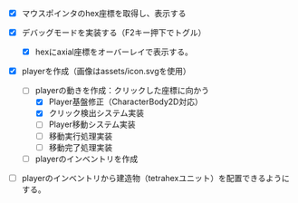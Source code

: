 - [x] マウスポインタのhex座標を取得し、表示する
- [x] デバッグモードを実装する（F2キー押下でトグル）
    - [x] hexにaxial座標をオーバーレイで表示する。
- [x] playerを作成（画像はassets/icon.svgを使用）
    - [ ] playerの動きを作成：クリックした座標に向かう
        - [x] Player基盤修正（CharacterBody2D対応）
        - [x] クリック検出システム実装
        - [ ] Player移動システム実装
        - [ ] 移動実行処理実装
        - [ ] 移動完了処理実装
    - [ ] playerのインベントリを作成
- [ ] playerのインベントリから建造物（tetrahexユニット）を配置できるようにする。
  